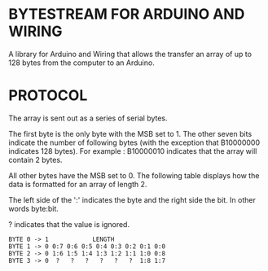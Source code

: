 BYTESTREAM FOR ARDUINO AND WIRING
======================

A library for Arduino and Wiring that allows the transfer an array of up to 128 bytes from the computer to an Arduino.

PROTOCOL
=======================
The array is sent out as a series of serial bytes. 

The first byte is the only byte with the MSB set to 1. The other seven bits indicate the number of following bytes (with the exception that B10000000 indicates 128 bytes). For example : B10000010 indicates that the array will contain 2 bytes.

All other bytes have the MSB set to 0. The following table displays how the data is formatted for an array of length 2.

The left side of the ':' indicates the byte and the right side the bit. In other words byte:bit.

? indicates that the value is ignored.

```
BYTE 0 -> 1            LENGTH
BYTE 1 -> 0 0:7 0:6 0:5 0:4 0:3 0:2 0:1 0:0 
BYTE 2 -> 0 1:6 1:5 1:4 1:3 1:2 1:1 1:0 0:8
BYTE 3 -> 0  ?   ?   ?   ?   ?   ?  1:8 1:7
```